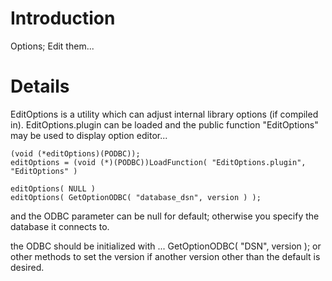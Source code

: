 # Introduction #

Options; Edit them...


# Details #

EditOptions is a utility which can adjust internal library options (if compiled in).
EditOptions.plugin can be loaded and the public function "EditOptions" may be used to display option editor...

```
(void (*editOptions)(PODBC));
editOptions = (void (*)(PODBC))LoadFunction( "EditOptions.plugin", "EditOptions" )

editOptions( NULL )
editOptions( GetOptionODBC( "database_dsn", version ) );
```

and the ODBC parameter can be null for default; otherwise you specify the database it connects to.


the ODBC should be initialized with ... GetOptionODBC( "DSN", version );
or other methods to set the version if another version other than the default is desired.